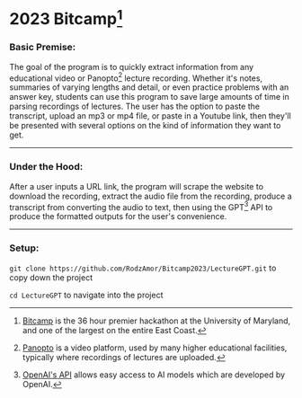 # 2023 Bitcamp[^1]

### Basic Premise:
The goal of the program is to quickly extract information from any educational video or Panopto[^2] lecture recording. Whether it's notes, summaries of varying lengths and detail, or even practice problems with an answer key, students can use this program to save large amounts of time in parsing recordings of lectures. The user has the option to paste the transcript, upload an mp3 or mp4 file, or paste in a Youtube link, then they'll be presented with several options on the kind of information they want to get. 

---

### Under the Hood:
After a user inputs a URL link, the program will scrape the website to download the recording, extract the audio file from the recording, produce a transcript from converting the audio to text, then using the GPT[^3] API to produce the formatted outputs for the user's convenience. 

---

### Setup:
`git clone https://github.com/RodzAmor/Bitcamp2023/LectureGPT.git` to copy down the project

`cd LectureGPT` to navigate into the project



[^1]: [Bitcamp](https://bit.camp/) is the 36 hour premier hackathon at the University of Maryland, and one of the largest on the entire East Coast. 
[^2]: [Panopto](https://www.panopto.com/) is a video platform, used by many higher educational facilities, typically where recordings of lectures are uploaded.
[^3]: [OpenAI's API](https://openai.com/blog/openai-api) allows easy access to AI models which are developed by OpenAI.
